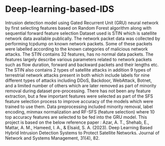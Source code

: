 # Deep-learning-based-IDS
Intrusion detection model using Gated Recurrent Unit (GRU) neural network by first selecting features based on Random Forest algorithm along with sequential forward feature selection
Dataset used is STIN which is satellite network data available publically. The network packet data was collected by performing tcpdump on known network packets. Some of these packets were labelled according to the known categories of malicious network attacks. The STIN contains 32 features, has no normal data packets. The features largely describe various parameters related to network packets such as flow duration, forward and backward packets and their lengths etc. The STIN also contains 2 types of satellite attacks in addition 9 types of terrestrial network attacks present in both which include labels for nine different types of attacks including DDoS, Backdoor, WebAttack, Botnet, and a limited number of others which are later removed as part of minority removal during dataset pre-processing.  There has not been any feature extraction, but a few important features were selected as part of the SFS feature selection process to improve accuracy of the models which were trained to use them. 
Data preprocessing included minority removal, label encoding, minmax normalization and RF-SFS (feature selection) where 10 top accuracy features are selected to be fed into the GRU model.
This project is based on the below reference paper : 
Azar, A. T., Shehab, E., Mattar, A. M., Hameed, I. A., & Elsaid, S. A. (2023). Deep Learning Based Hybrid Intrusion Detection Systems to Protect Satellite Networks. Journal of Network and Systems Management, 31(4), 82.
